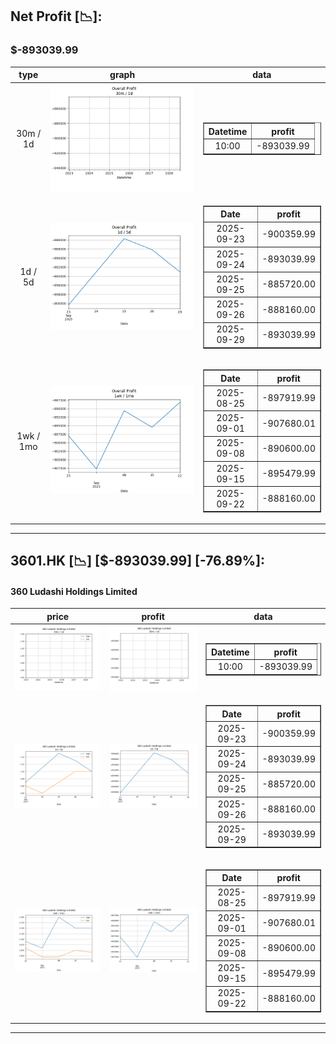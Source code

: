 ## Net Profit [📉]:
### $-893039.99
|type|graph|data|
|:---:|:---:|:---:|
|30m / 1d|![net_profit](image/overall_30m-1d.png)|<table border="1" class="dataframe"> <thead> <tr style="text-align: center;"> <th>Datetime</th> <th>profit</th> </tr> </thead> <tbody> <tr> <td>10:00</td> <td>-893039.99</td> </tr> </tbody></table>|
|1d / 5d|![net_profit](image/overall_1d-5d.png)|<table border="1" class="dataframe"> <thead> <tr style="text-align: center;"> <th>Date</th> <th>profit</th> </tr> </thead> <tbody> <tr> <td>2025-09-23</td> <td>-900359.99</td> </tr> <tr> <td>2025-09-24</td> <td>-893039.99</td> </tr> <tr> <td>2025-09-25</td> <td>-885720.00</td> </tr> <tr> <td>2025-09-26</td> <td>-888160.00</td> </tr> <tr> <td>2025-09-29</td> <td>-893039.99</td> </tr> </tbody></table>|
|1wk / 1mo|![net_profit](image/overall_1wk-1mo.png)|<table border="1" class="dataframe"> <thead> <tr style="text-align: center;"> <th>Date</th> <th>profit</th> </tr> </thead> <tbody> <tr> <td>2025-08-25</td> <td>-897919.99</td> </tr> <tr> <td>2025-09-01</td> <td>-907680.01</td> </tr> <tr> <td>2025-09-08</td> <td>-890600.00</td> </tr> <tr> <td>2025-09-15</td> <td>-895479.99</td> </tr> <tr> <td>2025-09-22</td> <td>-888160.00</td> </tr> </tbody></table>|
---
## 3601.HK [📉] [$-893039.99] [-76.89%]:
#### 360 Ludashi Holdings Limited
|price|profit|data|
|:---:|:---:|:---:|
|![price](image/3601.HK_30m-1d_price.png)|![profit](image/3601.HK_30m-1d_profit.png)|<table border="1" class="dataframe"> <thead> <tr style="text-align: center;"> <th>Datetime</th> <th>profit</th> </tr> </thead> <tbody> <tr> <td>10:00</td> <td>-893039.99</td> </tr> </tbody></table>|
|![price](image/3601.HK_1d-5d_price.png)|![profit](image/3601.HK_1d-5d_profit.png)|<table border="1" class="dataframe"> <thead> <tr style="text-align: center;"> <th>Date</th> <th>profit</th> </tr> </thead> <tbody> <tr> <td>2025-09-23</td> <td>-900359.99</td> </tr> <tr> <td>2025-09-24</td> <td>-893039.99</td> </tr> <tr> <td>2025-09-25</td> <td>-885720.00</td> </tr> <tr> <td>2025-09-26</td> <td>-888160.00</td> </tr> <tr> <td>2025-09-29</td> <td>-893039.99</td> </tr> </tbody></table>|
|![price](image/3601.HK_1wk-1mo_price.png)|![profit](image/3601.HK_1wk-1mo_profit.png)|<table border="1" class="dataframe"> <thead> <tr style="text-align: center;"> <th>Date</th> <th>profit</th> </tr> </thead> <tbody> <tr> <td>2025-08-25</td> <td>-897919.99</td> </tr> <tr> <td>2025-09-01</td> <td>-907680.01</td> </tr> <tr> <td>2025-09-08</td> <td>-890600.00</td> </tr> <tr> <td>2025-09-15</td> <td>-895479.99</td> </tr> <tr> <td>2025-09-22</td> <td>-888160.00</td> </tr> </tbody></table>|
---
